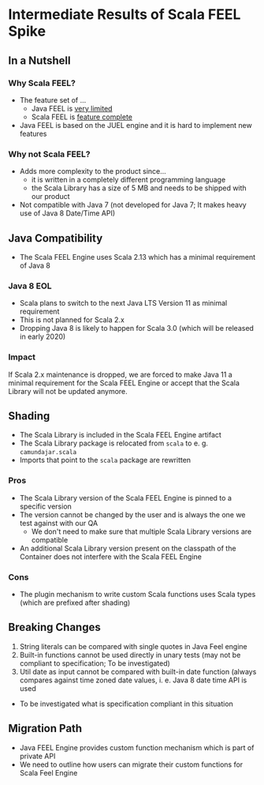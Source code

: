 # Intermediate Results of Scala FEEL Spike

## In a Nutshell

### Why Scala FEEL?

* The feature set of ...
  * Java FEEL is [very limited](very-limited)
  * Scala FEEL is [feature complete](feature-complete)
* Java FEEL is based on the JUEL engine and it is hard to implement new features

### Why not Scala FEEL?

* Adds more complexity to the product since... 
  * it is written in a completely different programming language
  * the Scala Library has a size of 5 MB and needs to be shipped with our product
* Not compatible with Java 7 (not developed for Java 7; It makes heavy use of Java 8 
Date/Time API)

## Java Compatibility

* The Scala FEEL Engine uses Scala 2.13 which has a minimal requirement of Java 8

### Java 8 EOL

* Scala plans to switch to the next Java LTS Version 11 as minimal requirement
* This is not planned for Scala 2.x
* Dropping Java 8 is likely to happen for Scala 3.0 (which will be released in early 2020)

### Impact

If Scala 2.x maintenance is dropped, we are forced to make Java 11 a minimal requirement for the 
Scala FEEL Engine or accept that the Scala Library will not be updated anymore.

## Shading

* The Scala Library is included in the Scala FEEL Engine artifact
* The Scala Library package is relocated from `scala` to e. g. `camundajar.scala`
* Imports that point to the `scala` package are rewritten

### Pros

* The Scala Library version of the Scala FEEL Engine is pinned to a specific version
 * The version cannot be changed by the user and is always the one we test against with our QA
    * We don't need to make sure that multiple Scala Library versions are compatible
 * An additional Scala Library version present on the classpath of the Container does not interfere 
 with the Scala FEEL Engine

### Cons

* The plugin mechanism to write custom Scala functions uses Scala types (which are prefixed after 
shading)

## Breaking Changes

1. String literals can be compared with single quotes in Java Feel engine
2. Built-in functions cannot be used directly in unary tests (may not be compliant to 
specification; To be investigated)
3. Util date as input cannot be compared with built-in date function (always compares against 
time zoned date values, i. e. Java 8 date time API is used
  * To be investigated what is specification compliant in this situation

## Migration Path

* Java FEEL Engine provides custom function mechanism which is part of private API
* We need to outline how users can migrate their custom functions for Scala Feel Engine

[feature-complete]: https://github.com/camunda/feel-scala#status
[very-limited]: https://docs.google.com/spreadsheets/d/1eLQjvLTr8nnnQV7h_rMk8fZbyW_oyipj1TO1wTiM_SA/edit#gid=0